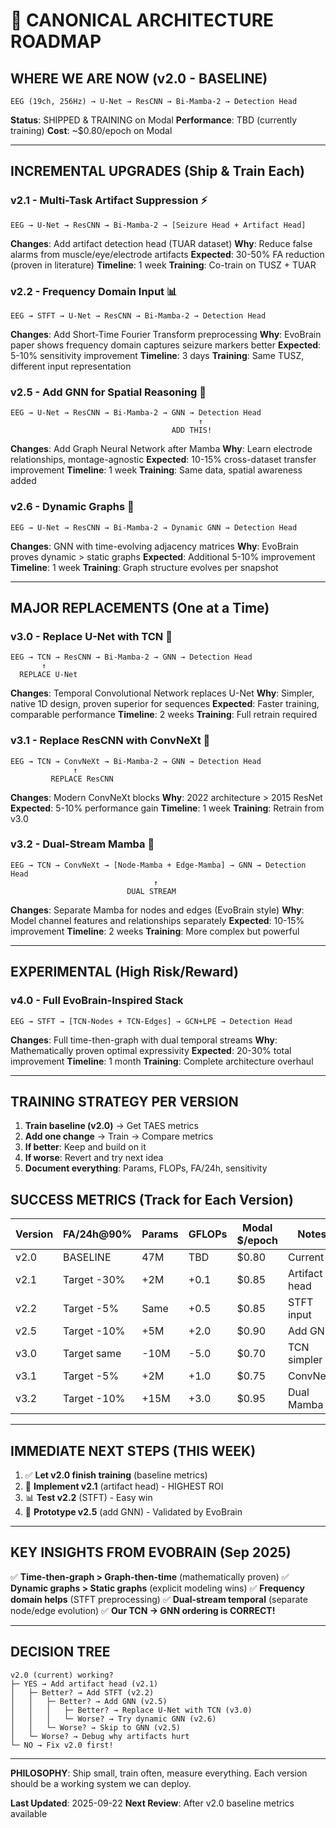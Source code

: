 # 🎯 CANONICAL ARCHITECTURE ROADMAP

## WHERE WE ARE NOW (v2.0 - BASELINE)
```
EEG (19ch, 256Hz) → U-Net → ResCNN → Bi-Mamba-2 → Detection Head
```
**Status**: SHIPPED & TRAINING on Modal
**Performance**: TBD (currently training)
**Cost**: ~$0.80/epoch on Modal

---

## INCREMENTAL UPGRADES (Ship & Train Each)

### v2.1 - Multi-Task Artifact Suppression ⚡
```
EEG → U-Net → ResCNN → Bi-Mamba-2 → [Seizure Head + Artifact Head]
```
**Changes**: Add artifact detection head (TUAR dataset)
**Why**: Reduce false alarms from muscle/eye/electrode artifacts
**Expected**: 30-50% FA reduction (proven in literature)
**Timeline**: 1 week
**Training**: Co-train on TUSZ + TUAR

### v2.2 - Frequency Domain Input 📊
```
EEG → STFT → U-Net → ResCNN → Bi-Mamba-2 → Detection Head
```
**Changes**: Add Short-Time Fourier Transform preprocessing
**Why**: EvoBrain paper shows frequency domain captures seizure markers better
**Expected**: 5-10% sensitivity improvement
**Timeline**: 3 days
**Training**: Same TUSZ, different input representation

### v2.5 - Add GNN for Spatial Reasoning 🧠
```
EEG → U-Net → ResCNN → Bi-Mamba-2 → GNN → Detection Head
                                          ↑
                                    ADD THIS!
```
**Changes**: Add Graph Neural Network after Mamba
**Why**: Learn electrode relationships, montage-agnostic
**Expected**: 10-15% cross-dataset transfer improvement
**Timeline**: 1 week
**Training**: Same data, spatial awareness added

### v2.6 - Dynamic Graphs 🔄
```
EEG → U-Net → ResCNN → Bi-Mamba-2 → Dynamic GNN → Detection Head
```
**Changes**: GNN with time-evolving adjacency matrices
**Why**: EvoBrain proves dynamic > static graphs
**Expected**: Additional 5-10% improvement
**Timeline**: 1 week
**Training**: Graph structure evolves per snapshot

---

## MAJOR REPLACEMENTS (One at a Time)

### v3.0 - Replace U-Net with TCN 🚀
```
EEG → TCN → ResCNN → Bi-Mamba-2 → GNN → Detection Head
       ↑
  REPLACE U-Net
```
**Changes**: Temporal Convolutional Network replaces U-Net
**Why**: Simpler, native 1D design, proven superior for sequences
**Expected**: Faster training, comparable performance
**Timeline**: 2 weeks
**Training**: Full retrain required

### v3.1 - Replace ResCNN with ConvNeXt 🎯
```
EEG → TCN → ConvNeXt → Bi-Mamba-2 → GNN → Detection Head
              ↑
         REPLACE ResCNN
```
**Changes**: Modern ConvNeXt blocks
**Why**: 2022 architecture > 2015 ResNet
**Expected**: 5-10% performance gain
**Timeline**: 1 week
**Training**: Retrain from v3.0

### v3.2 - Dual-Stream Mamba 🌊
```
EEG → TCN → ConvNeXt → [Node-Mamba + Edge-Mamba] → GNN → Detection Head
                                ↑
                          DUAL STREAM
```
**Changes**: Separate Mamba for nodes and edges (EvoBrain style)
**Why**: Model channel features and relationships separately
**Expected**: 10-15% improvement
**Timeline**: 2 weeks
**Training**: More complex but powerful

---

## EXPERIMENTAL (High Risk/Reward)

### v4.0 - Full EvoBrain-Inspired Stack
```
EEG → STFT → [TCN-Nodes + TCN-Edges] → GCN+LPE → Detection Head
```
**Changes**: Full time-then-graph with dual temporal streams
**Why**: Mathematically proven optimal expressivity
**Expected**: 20-30% total improvement
**Timeline**: 1 month
**Training**: Complete architecture overhaul

---

## TRAINING STRATEGY PER VERSION

1. **Train baseline (v2.0)** → Get TAES metrics
2. **Add one change** → Train → Compare metrics
3. **If better**: Keep and build on it
4. **If worse**: Revert and try next idea
5. **Document everything**: Params, FLOPs, FA/24h, sensitivity

## SUCCESS METRICS (Track for Each Version)

| Version | FA/24h@90% | Params | GFLOPs | Modal $/epoch | Notes |
|---------|------------|--------|--------|---------------|-------|
| v2.0    | BASELINE   | 47M    | TBD    | $0.80         | Current |
| v2.1    | Target -30%| +2M    | +0.1   | $0.85         | Artifact head |
| v2.2    | Target -5% | Same   | +0.5   | $0.85         | STFT input |
| v2.5    | Target -10%| +5M    | +2.0   | $0.90         | Add GNN |
| v3.0    | Target same| -10M   | -5.0   | $0.70         | TCN simpler |
| v3.1    | Target -5% | +2M    | +1.0   | $0.75         | ConvNeXt |
| v3.2    | Target -10%| +15M   | +3.0   | $0.95         | Dual Mamba |

---

## IMMEDIATE NEXT STEPS (THIS WEEK)

1. ✅ **Let v2.0 finish training** (baseline metrics)
2. 🔧 **Implement v2.1** (artifact head) - HIGHEST ROI
3. 📊 **Test v2.2** (STFT) - Easy win
4. 🧠 **Prototype v2.5** (add GNN) - Validated by EvoBrain

---

## KEY INSIGHTS FROM EVOBRAIN (Sep 2025)

✅ **Time-then-graph > Graph-then-time** (mathematically proven)
✅ **Dynamic graphs > Static graphs** (explicit modeling wins)
✅ **Frequency domain helps** (STFT preprocessing)
✅ **Dual-stream temporal** (separate node/edge evolution)
✅ **Our TCN → GNN ordering is CORRECT!**

---

## DECISION TREE

```
v2.0 (current) working?
├─ YES → Add artifact head (v2.1)
│   ├─ Better? → Add STFT (v2.2)
│   │   ├─ Better? → Add GNN (v2.5)
│   │   │   ├─ Better? → Replace U-Net with TCN (v3.0)
│   │   │   └─ Worse? → Try dynamic GNN (v2.6)
│   │   └─ Worse? → Skip to GNN (v2.5)
│   └─ Worse? → Debug why artifacts hurt
└─ NO → Fix v2.0 first!
```

---

**PHILOSOPHY**: Ship small, train often, measure everything. Each version should be a working system we can deploy.

**Last Updated**: 2025-09-22
**Next Review**: After v2.0 baseline metrics available